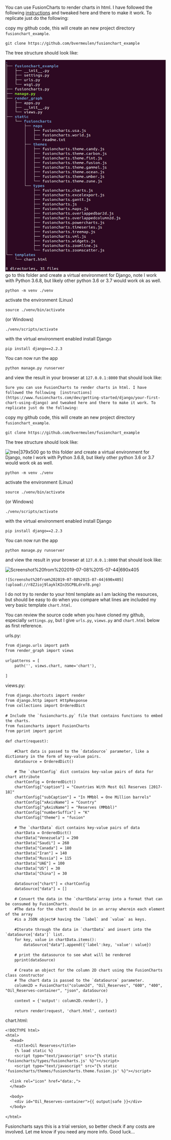 You can use FusionCharts to render charts in html. I have followed the following  [instructions](https://www.fusioncharts.com/dev/getting-started/django/your-first-chart-using-django) and tweaked here and there to make it work. To replicate just do the following:

copy my github code, this will create an new project directory `fusionchart_example`.

```
git clone https://github.com/bvermeulen/fusionchart_example
```
The tree structure should look like:

![tree|379x500](tree.png)
go to this folder and create a virtual environment for Django, note I work with Python 3.6.8, but likely other python 3.6 or 3.7 would work ok as well.
```
python -m venv ./venv
```
activate the environment (Linux)
```
source ./venv/bin/activate
```
(or Windows)
```
./venv/scripts/activate
```
with the virtual environment enabled install Django
```
pip install django==2.2.3
```
You can now run the app
```
python manage.py runserver
````
and view the result in your browser at `127.0.0.1:8000` that should look like:

	Sure you can use FusionCharts to render charts in html. I have followed the following  [instructions](https://www.fusioncharts.com/dev/getting-started/django/your-first-chart-using-django) and tweaked here and there to make it work. To replicate just do the following:

copy my github code, this will create an new project directory `fusionchart_example`.

```
git clone https://github.com/bvermeulen/fusionchart_example
```
The tree structure should look like:

![tree|379x500](Screenshot.png)
go to this folder and create a virtual environment for Django, note I work with Python 3.6.8, but likely other python 3.6 or 3.7 would work ok as well.
```
python -m venv ./venv
```
activate the environment (Linux)
```
source ./venv/bin/activate
```
(or Windows)
```
./venv/scripts/activate
```
with the virtual environment enabled install Django
```
pip install django==2.2.3
```
You can now run the app
```
python manage.py runserver
````
and view the result in your browser at `127.0.0.1:8000` that should look like:

![Screenshot%20from%202019-07-08%2015-07-44|690x405](upload://r8ZJioj9layklKIn3SCPBLdrxf8.png)

	![Screenshot%20from%202019-07-08%2015-07-44|690x405](upload://r8ZJioj9layklKIn3SCPBLdrxf8.png)
I do not try to render to your html template as I am lacking the resources, but should be easy to do when you compare what lines are included my very basic template `chart.html`.

You can review the source code when you have cloned my github, especially `settings.py`, but I give `urls.py`,  `views.py` and `chart.html` below as first reference.

urls.py:
```
from django.urls import path
from render_graph import views

urlpatterns = [
    path('', views.chart, name='chart'),

]
```
views.py:
```
from django.shortcuts import render
from django.http import HttpResponse
from collections import OrderedDict

# Include the `fusioncharts.py` file that contains functions to embed the charts.
from fusioncharts import FusionCharts
from pprint import pprint

def chart(request):

    #Chart data is passed to the `dataSource` parameter, like a dictionary in the form of key-value pairs.
    dataSource = OrderedDict()

    # The `chartConfig` dict contains key-value pairs of data for chart attribute
    chartConfig = OrderedDict()
    chartConfig["caption"] = "Countries With Most Oil Reserves [2017-18]"
    chartConfig["subCaption"] = "In MMbbl = One Million barrels"
    chartConfig["xAxisName"] = "Country"
    chartConfig["yAxisName"] = "Reserves (MMbbl)"
    chartConfig["numberSuffix"] = "K"
    chartConfig["theme"] = "fusion"

    # The `chartData` dict contains key-value pairs of data
    chartData = OrderedDict()
    chartData["Venezuela"] = 290
    chartData["Saudi"] = 260
    chartData["Canada"] = 180
    chartData["Iran"] = 140
    chartData["Russia"] = 115
    chartData["UAE"] = 100
    chartData["US"] = 30
    chartData["China"] = 30

    dataSource["chart"] = chartConfig
    dataSource["data"] = []

    # Convert the data in the `chartData`array into a format that can be consumed by FusionCharts.
    #The data for the chart should be in an array wherein each element of the array
    #is a JSON object# having the `label` and `value` as keys.

    #Iterate through the data in `chartData` and insert into the `dataSource['data']` list.
    for key, value in chartData.items():
        dataSource["data"].append({'label':key, 'value': value})

    # print the datasource to see what will be rendered
    pprint(dataSource)

    # Create an object for the column 2D chart using the FusionCharts class constructor
    # The chart data is passed to the `dataSource` parameter.
    column2D = FusionCharts("column2d", "Oil_Reserves", "600", "400", "Oil_Reserves-container", "json", dataSource)

    context = {'output': column2D.render(), }

    return render(request, 'chart.html', context)
```

chart.html:
```
<!DOCTYPE html>
<html>
  <head>
    <title>Oil Reserves</title>
    {% load static %}
    <script type="text/javascript" src="{% static 'fusioncharts/types/fusioncharts.js' %}"></script>
    <script type="text/javascript" src="{% static 'fusioncharts/themes/fusioncharts.theme.fusion.js' %}"></script>

  <link rel="icon" href="data:,">
  </head>

  <body>
    <div id="Oil_Reserves-container">{{ output|safe }}</div>
  </body>

</html>
```
Fusioncharts says this is a trial version, so better check if any costs are involved. Let me know if you need any more info. Good luck...
